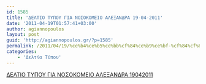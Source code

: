 ```yaml
---
id: 1585
title: 'ΔΕΛΤΙΟ ΤΥΠΟΥ ΓΙΑ ΝΟΣΟΚΟΜΕΙΟ ΑΛΕΞΑΝΔΡΑ 19-04-2011'
date: '2011-04-19T01:57:41+03:00'
author: agiannopoulos
layout: post
guid: 'http://agiannopoulos.gr/?p=1585'
permalink: /2011/04/19/%ce%b4%ce%b5%ce%bb%cf%84%ce%b9%ce%bf-%cf%84%cf%85%cf%80%ce%bf%cf%85-%ce%b3%ce%b9%ce%b1-%ce%bd%ce%bf%cf%83%ce%bf%ce%ba%ce%bf%ce%bc%ce%b5%ce%b9%ce%bf-%ce%b1%ce%bb%ce%b5%ce%be%ce%b1%ce%bd%ce%b4%cf%81/
categories:
    - 'Δελτία Τύπου'
---
```


[ΔΕΛΤΙΟ ΤΥΠΟΥ ΓΙΑ ΝΟΣΟΚΟΜΕΙΟ ΑΛΕΞΑΝΔΡΑ 19042011](/wp-content/uploads/2012/04/ceb4ceb5cebbcf84ceb9cebf-cf84cf85cf80cebfcf85-ceb3ceb9ceb1-cebdcebfcf83cebfcebacebfcebcceb5ceb9cebf-ceb1cebbceb5cebeceb1cebdceb4cf81.doc)